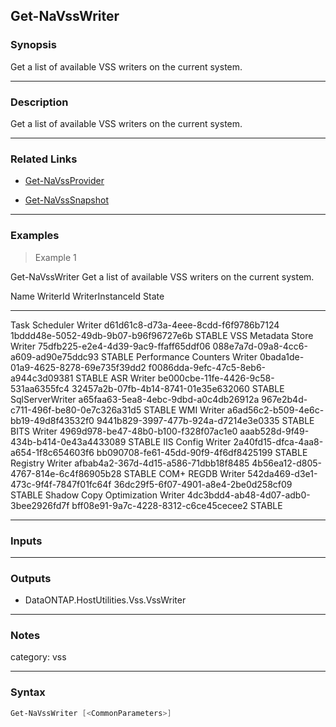 Get-NaVssWriter
---------------

### Synopsis
Get a list of available VSS writers on the current system.

---

### Description

Get a list of available VSS writers on the current system.

---

### Related Links
* [Get-NaVssProvider](Get-NaVssProvider)

* [Get-NaVssSnapshot](Get-NaVssSnapshot)

---

### Examples
> Example 1

Get-NaVssWriter
Get a list of available VSS writers on the current system.

Name                            WriterId                             WriterInstanceId                      State
----                            --------                             ----------------                      -----
Task Scheduler Writer           d61d61c8-d73a-4eee-8cdd-f6f9786b7124 1bddd48e-5052-49db-9b07-b96f96727e6b STABLE
VSS Metadata Store Writer       75dfb225-e2e4-4d39-9ac9-ffaff65ddf06 088e7a7d-09a8-4cc6-a609-ad90e75ddc93 STABLE
Performance Counters Writer     0bada1de-01a9-4625-8278-69e735f39dd2 f0086dda-9efc-47c5-8eb6-a944c3d09381 STABLE
ASR Writer                      be000cbe-11fe-4426-9c58-531aa6355fc4 32457a2b-07fb-4b14-8741-01e35e632060 STABLE
SqlServerWriter                 a65faa63-5ea8-4ebc-9dbd-a0c4db26912a 967e2b4d-c711-496f-be80-0e7c326a31d5 STABLE
WMI Writer                      a6ad56c2-b509-4e6c-bb19-49d8f43532f0 9441b829-3997-477b-924a-d7214e3e0335 STABLE
BITS Writer                     4969d978-be47-48b0-b100-f328f07ac1e0 aaab528d-9f49-434b-b414-0e43a4433089 STABLE
IIS Config Writer               2a40fd15-dfca-4aa8-a654-1f8c654603f6 bb090708-fe61-45dd-90f9-4f6df8425199 STABLE
Registry Writer                 afbab4a2-367d-4d15-a586-71dbb18f8485 4b56ea12-d805-4767-814e-6c4f86905b28 STABLE
COM+ REGDB Writer               542da469-d3e1-473c-9f4f-7847f01fc64f 36dc29f5-6f07-4901-a8e4-2be0d258cf09 STABLE
Shadow Copy Optimization Writer 4dc3bdd4-ab48-4d07-adb0-3bee2926fd7f bff08e91-9a7c-4228-8312-c6ce45cecee2 STABLE

---

### Inputs

---

### Outputs
* DataONTAP.HostUtilities.Vss.VssWriter

---

### Notes
category: vss

---

### Syntax
```PowerShell
Get-NaVssWriter [<CommonParameters>]
```
